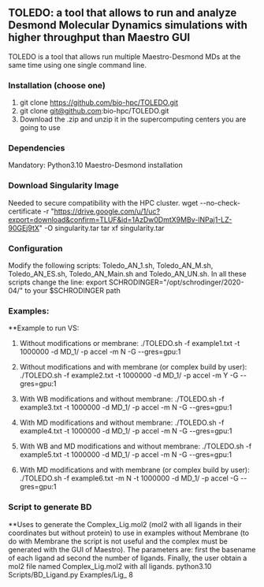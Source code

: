 ## TOLEDO: a tool that allows to run and analyze Desmond Molecular Dynamics simulations with higher throughput than Maestro GUI

TOLEDO is a tool that allows run multiple Maestro-Desmond MDs at the same time using one single command line.

### Installation (choose one)
1. git clone https://github.com/bio-hpc/TOLEDO.git
2. git clone git@github.com:bio-hpc/TOLEDO.git
3. Download the .zip and unzip it in the supercomputing centers you are going to use

### Dependencies 
Mandatory:
Python3.10
Maestro-Desmond installation


### Download Singularity Image
Needed to secure compatibility with the HPC cluster.
wget --no-check-certificate -r "https://drive.google.com/u/1/uc?export=download&confirm=TLUF&id=1AzDw0DmtX9MBv-lNPaj1-LZ-90GEj9tX" -O singularity.tar
tar xf singularity.tar

### Configuration
Modify the following scripts: Toledo_AN_1.sh, Toledo_AN_M.sh, Toledo_AN_ES.sh, Toledo_AN_Main.sh and Toledo_AN_UN.sh.
In all these scripts change the line:
export SCHRODINGER="/opt/schrodinger/2020-04/" to your $SCHRODINGER path

### Examples:
**Example to run VS:
1. Without modifications or membrane:
./TOLEDO.sh -f example1.txt -t 1000000 -d MD_1/ -p accel  -m N -G --gres=gpu:1

2. Without modifications and with membrane (or complex build by user):
./TOLEDO.sh -f example2.txt -t 1000000 -d MD_1/ -p accel -m Y -G --gres=gpu:1 

3. With WB modifications and without membrane:
./TOLEDO.sh -f example3.txt -t 1000000 -d MD_1/ -p accel -m N -G --gres=gpu:1 

4. With MD modifications and without membrane:
./TOLEDO.sh -f example4.txt -t 1000000 -d MD_1/ -p accel -m N -G --gres=gpu:1 

5. With WB and MD modifications and without membrane:
./TOLEDO.sh -f example5.txt -t 1000000 -d MD_1/ -p accel -m N -G --gres=gpu:1 

6. With MD modifications and with membrane (or complex build by user):
./TOLEDO.sh -f example6.txt  -m N -t 1000000 -d MD_1/ -p accel -G --gres=gpu:1


### Script to generate BD
**Uses to generate the Complex_Lig.mol2 (mol2 with all ligands in their coordinates but without protein) to use in examples without Membrane (to do with Membrane the script is not useful and the complex must be generated with the GUI of Maestro).
The parameters are: first the basename of each ligand ad second the number of ligands. Finally, the user obtain a mol2 file named Complex_Lig.mol2 with all ligands.
python3.10 Scripts/BD_Ligand.py Examples/Lig_ 8



